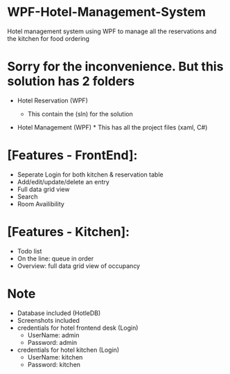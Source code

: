 # WPF-Hotel-Management-System
Hotel management system using WPF to manage all the reservations and the kitchen for food ordering

# Sorry for the inconvenience. But this solution has 2 folders
   * Hotel Reservation (WPF)
      * This contain the (sln) for the solution

   * Hotel Management (WPF)
   	* This has all the project files (xaml, C#)

# [Features - FrontEnd]: 
   * Seperate Login for both kitchen & reservation table
   * Add/edit/update/delete an entry
   * Full data grid view
   * Search
   * Room Availibility

# [Features - Kitchen]:
   * Todo list
   * On the line: queue in order
   * Overview: full data grid view of occupancy

# Note
  * Database included (HotleDB)
  * Screenshots included
  * credentials for hotel frontend desk (Login)
     * UserName: admin
     * Password: admin
  * credentials for hotel kitchen (Login)
     * UserName: kitchen
     * Password: kitchen
